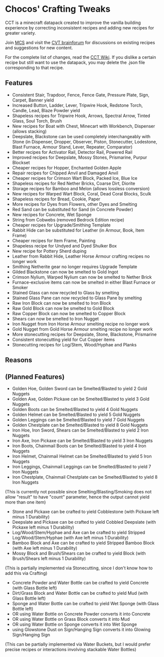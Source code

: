 # Chocos' Crafting Tweaks

CCT is a minecraft datapack created to improve the vanilla building experience by correcting inconsistent recipes and adding new recipes for greater variety.

Join [MCS](https://discord.com/invite/NtVxyW5) and visit the [CVT brainforum](https://discord.com/channels/308744621616529410/1243802341824663602) for discussions on existing recipes and suggestions for new content.

For the complete list of changes, read the [CCT Wiki](https://github.com/mygazthehealer/chocos-crafting-tweaks/blob/main/RECIPE.md). If you dislike a certain recipe but still want to use the datapack, you may delete the .json file corresponding to that recipe.

## Features
- Consistent Stair, Trapdoor, Fence, Fence Gate, Pressure Plate, Sign, Carpet, Banner yield
- Increased Button, Ladder, Lever, Tripwire Hook, Redstone Torch, Candle, Lead, Blaze Powder yield
- Shapeless recipes for Tripwire Hook, Arrows, Spectral Arrow, Tinted Glass, Soul Torch, Brush
- New recipes for Boat with Chest, Minecart with Workbench, Dispenser (allows stacking)
- Deepslate, Blackstone can be used completely interchangeably with Stone (in Dispenser, Dropper, Observer, Piston, Stonecutter, Lodestone, Blast Furnace, Armour Stand, Lever, Repeater, Comparator)
- Better recipes for Activator Rail, Detector Rail, Powered Rail
- Improved recipes for Deepslate, Mossy Stones, Prismarine, Purpur Blockset
- Cheaper recipes for Hopper, Enchanted Golden Apple
- Repair recipes for Chipped Anvil and Damaged Anvil
- Cheaper recipes for Crimson Wart Block, Packed Ice, Blue Ice
- Shapeless recipes for Red Nether Bricks, Coarse Dirt, Diorite
- Storage recipes for Bamboo and Melon (allows lossless conversion)
- New recipes for Warped Wart Block, Coral, Dead Coral Blocks, Sculk
- Shapeless recipes for Bread, Cookie, Paper
- More recipes for Dyes from Flowers, other Dyes and Smelting
- Red Sand can be substituted for Sand (in Concrete Powder)
- New recipes for Concrete, Wet Sponge
- String from Cobwebs (removed Bedrock Edition recipe)
- Cheaper recipes for Upgrade/Smithing Template 
- Rabbit Hide can be substituted for Leather (in Armour, Book, Item Frame)
- Cheaper recipes for Item Frame, Painting
- Shapeless recipe for Undyed and Dyed Shulker Box
- New recipe for Pottery Sherd duping
- Leather from Rabbit Hide, Leather Horse Armour crafting recipes no longer work
- Smithing Netherite gear no longer requires Upgrade Template
- Gilded Blackstone can now be smelted to Gold Ingot
- Crimson Nylium, Warped Nylium can now be smelted to Nether Brick
- Furnace-exclusive items can now be smelted in either Blast Furnace or Smoker
- Stained Glass can now recycled to Glass by smelting
- Stained Glass Pane can now recycled to Glass Pane by smelting
- Raw Iron Block can now be smelted to Iron Block
- Raw Gold Block can now be smelted to Gold Block
- Raw Copper Block can now be smelted to Copper Block
- Shears can now be smelted to Iron Nugget
- Iron Nugget from Iron Horse Armour smelting recipe no longer work
- Gold Nugget from Gold Horse Armour smelting recipe no longer work
- More stonecutting recipes for Deepslate, Stone, Blackstone, Prismarine
- Consistent stonecutting yield for Cut Copper items
- Stonecutting recipes for Log/Stem, Wood/Hyphae and Planks

## Reasons

## (Planned Features)
- Golden Hoe, Golden Sword can be Smelted/Blasted to yield 2 Gold Nuggets
- Golden Axe, Golden Pickaxe can be Smelted/Blasted to yield 3 Gold Nuggets
- Golden Boots can be Smelted/Blasted to yield 4 Gold Nuggets
- Golden Helmet can be Smelted/Blasted to yield 5 Gold Nuggets
- Golden Leggings can be Smelted/Blasted to yield 7 Gold Nuggets
- Golden Chestplate can be Smelted/Blasted to yield 8 Gold Nuggets
- Iron Hoe, Iron Sword, Shears can be Smelted/Blasted to yield 2 Iron Nuggets
- Iron Axe, Iron Pickaxe can be Smelted/Blasted to yield 3 Iron Nuggets
- Iron Boots, Chainmail Boots can be Smelted/Blasted to yield 4 Iron Nuggets
- Iron Helmet, Chainmail Helmet can be Smelted/Blasted to yield 5 Iron Nuggets
- Iron Leggings, Chainmail Leggings can be Smelted/Blasted to yield 7 Iron Nuggets
- Iron Chestplate, Chainmail Chestplate can be Smelted/Blasted to yield 8 Iron Nuggets

(This is currently not possible since Smelting/Blasting/Smoking does not allow "result" to have "count" parameter, hence the output cannot yield more than one item)

- Stone and Pickaxe can be crafted to yield Cobblestone (with Pickaxe left minus 1 Durability)
- Deepslate and Pickaxe can be crafted to yield Cobbled Deepslate (with Pickaxe left minus 1 Durability)
- Log/Wood/Stem/Hyphae and Axe can be crafted to yield Stripped Log/Wood/Stem/Hyphae (with Axe left minus 1 Durability)
- Bamboo Block and Axe can be crafted to yield Stripped Bamboo Block (with Axe left minus 1 Durability)
- Mossy Block and Brush/Shears can be crafted to yield Block (with Brush/Shears left minus 1 Durability)

(This is partially implemented via Stonecutting, since I don't know how to add this via Crafting)

- Concrete Powder and Water Bottle can be crafted to yield Concrete (with Glass Bottle left)
- Dirt/Grass Block and Water Bottle can be crafted to yield Mud (with Glass Bottle left)
- Sponge and Water Bottle can be crafted to yield Wet Sponge (with Glass Bottle left)
- OR using Water Bottle on Concrete Powder converts it into Concrete
- OR using Water Bottle on Grass Block converts it into Mud
- OR using Water Bottle on Sponge converts it into Wet Sponge
- using Glowstone Dust on Sign/Hanging Sign converts it into Glowing Sign/Hanging Sign

(This can be partially implemented via Water Buckets, but I would prefer precise recipes or interactions involving stackable Water Bottles)
